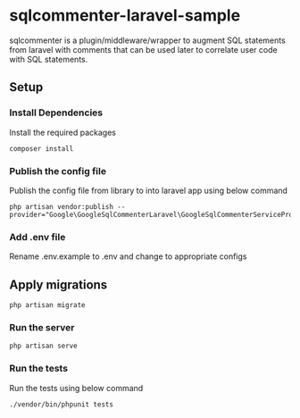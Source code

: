  # sqlcommenter-laravel-sample 

sqlcommenter is a plugin/middleware/wrapper to augment SQL statements from laravel
with comments that can be used later to correlate user code with SQL statements.

## Setup

### Install Dependencies

Install the required packages
```shell
composer install
```
### Publish the config file

Publish the config file from library to into laravel app using below command

```shell
php artisan vendor:publish --provider="Google\GoogleSqlCommenterLaravel\GoogleSqlCommenterServiceProvider"
```
### Add .env file 
Rename .env.example to .env and change to appropriate configs

## Apply migrations
```shell
php artisan migrate
```
### Run the server
```shell
php artisan serve
```
### Run the tests

Run the tests using below command
```shell
./vendor/bin/phpunit tests
```
